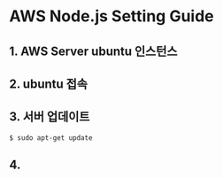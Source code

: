 # AWS Node.js Setting Guide

## 1. AWS Server ubuntu 인스턴스
## 2. ubuntu 접속

## 3. 서버 업데이트
```text
$ sudo apt-get update
```

## 4. 